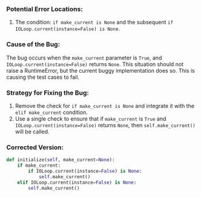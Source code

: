 ### Potential Error Locations:
1. The condition: `if make_current is None` and the subsequent `if IOLoop.current(instance=False) is None`.

### Cause of the Bug:
The bug occurs when the `make_current` parameter is `True`, and `IOLoop.current(instance=False)` returns `None`. This situation should not raise a RuntimeError, but the current buggy implementation does so. This is causing the test cases to fail.

### Strategy for Fixing the Bug:
1. Remove the check for `if make_current is None` and integrate it with the `elif make_current` condition.
2. Use a single check to ensure that if `make_current` is `True` and `IOLoop.current(instance=False)` returns `None`, then `self.make_current()` will be called.

### Corrected Version:

```python
def initialize(self, make_current=None):
    if make_current:
        if IOLoop.current(instance=False) is None:
            self.make_current()
    elif IOLoop.current(instance=False) is None:
        self.make_current()
```